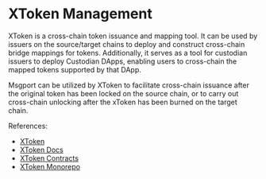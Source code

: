 # XToken Management

XToken is a cross-chain token issuance and mapping tool. It can be used by issuers on the source/target chains to deploy and construct cross-chain bridge mappings for tokens. Additionally, it serves as a tool for custodian issuers to deploy Custodian DApps, enabling users to cross-chain the mapped tokens supported by that DApp.

Msgport can be utilized by XToken to facilitate cross-chain issuance after the original token has been locked on the source chain, or to carry out cross-chain unlocking after the xToken has been burned on the target chain.

References:

* [XToken](https://xtoken.helixbridge.app/)
* [XToken Docs](https://docs.helixbridge.app/helixbridge/mapping_token)
* [XToken Contracts](https://github.com/helix-bridge/contracts/tree/master/helix-contract/contracts/xtoken)
* [XToken Monorepo](https://github.com/helix-bridge/xtoken-monorepo)